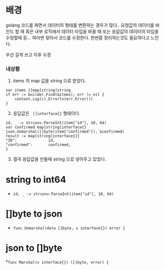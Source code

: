 # 배경
golang 코드를 짜면서 데이터의 형태를 변환하는 경우가 많다..
요청값의 데이터를 바인드 할 때
혹은 내부 로직에서 데이터 타입을 바꿀 때
또는 응닶값의 데이터의 타입을 수정할때 등... 여러번 찾아서 코드를 수정한다.
한번쯤 정리하는것도 필요하다고 느낀다.

우선 길게 쓰고
이후 수정

### 내상황
1. items 의 map 값을 string 으로 받았다.
```
var items []map[string]string
if err := builder.Find(&items); err != nil {
	context.Log(c).Errorln(err.Error())
}
```

2. 응답값은 ` []interface{}` 형태이다.
```
id, _ := strconv.ParseInt(item["id"], 10, 64)
var confirmed map[string]interface{}
json.Unmarshal([]byte(item["confirmed"]), &confirmed)
result := map[string]interface{}{
"ID":              id,
"confirmed":       confirmed,
}
```
3. 결국 응답값을 만들때 string 으로 넣어주고 있었다.

# string to int64
* `id, _ := strconv.ParseInt(item["id"], 10, 64)`
# []byte to json
* `func Unmarshal(data []byte, v interface{}) error {`
# json to []byte
*`func Marshal(v interface{}) ([]byte, error) {`